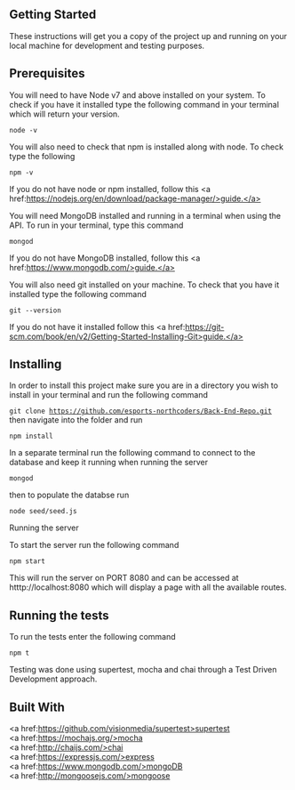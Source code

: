 
## Getting Started

These instructions will get you a copy of the project up and running on your local machine for development and testing purposes.

## Prerequisites

You will need to have Node v7 and above installed on your system. To check if you have it installed type the following command in your terminal which will return your version.

<code>node -v</code> <br/>

You will also need to check that npm is installed along with node. To check type the following

<code>npm -v</code> <br/>

If you do not have node or npm installed, follow this <a href:https://nodejs.org/en/download/package-manager/>guide.</a>

You will need MongoDB installed and running in a terminal when using the API. To run in your terminal, type this command

<code>mongod</code> <br/>

If you do not have MongoDB installed, follow this <a href:https://www.mongodb.com/>guide.</a>

You will also need git installed on your machine. To check that you have it installed type the following command

<code>git --version</code> <br/>

If you do not have it installed follow this <a href:https://git-scm.com/book/en/v2/Getting-Started-Installing-Git>guide.</a>

## Installing

In order to install this project make sure you are in a directory you wish to install in your terminal and run the following command

<code>git clone https://github.com/esports-northcoders/Back-End-Repo.git</code> then navigate into the folder and run

<code>npm install</code> <br/>

In a separate terminal run the following command to connect to the database and keep it running when running the server

<code>mongod</code> <br/>

then to populate the databse run

<code>node seed/seed.js</code><br/>

Running the server

To start the server run the following command

<code>npm start</code><br/>

This will run the server on PORT 8080 and can be accessed at htttp://localhost:8080 which will display a page with all the available routes.

## Running the tests

To run the tests enter the following command

<code>npm t</code> <br/>

Testing was done using supertest, mocha and chai through a Test Driven Development approach.

## Built With

<a href:https://github.com/visionmedia/supertest>supertest</a><br/>
<a href:https://mochajs.org/>mocha</a><br/>
<a href:http://chaijs.com/>chai</a><br/>
<a href:https://expressjs.com/>express</a><br/>
<a href:https://www.mongodb.com/>mongoDB</a><br/>
<a href:http://mongoosejs.com/>mongoose</a><br/>

